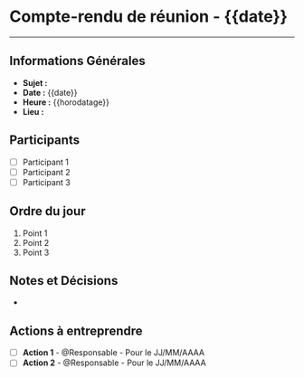 # Compte-rendu de réunion - {{date}}

______________________________________________________________

## Informations Générales

- **Sujet :** 
- **Date :** {{date}}
- **Heure :** {{horodatage}}
- **Lieu :** 

## Participants

- [ ] Participant 1
- [ ] Participant 2
- [ ] Participant 3

## Ordre du jour

1. Point 1
2. Point 2
3. Point 3

## Notes et Décisions

- 

## Actions à entreprendre

- [ ] **Action 1** - @Responsable - Pour le JJ/MM/AAAA
- [ ] **Action 2** - @Responsable - Pour le JJ/MM/AAAA